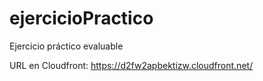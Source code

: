 # ejercicioPractico
Ejercicio práctico evaluable

URL en Cloudfront:
https://d2fw2apbektizw.cloudfront.net/
